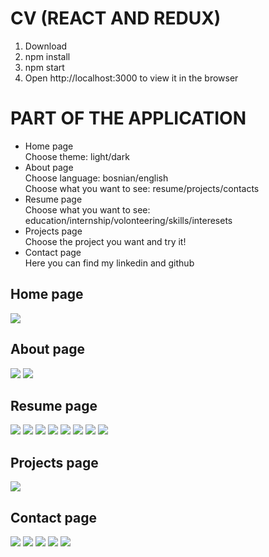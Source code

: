# CV (REACT AND REDUX)

1. Download
2. npm install
3. npm start
4. Open http://localhost:3000 to view it in the browser

# PART OF THE APPLICATION

<ul>
<li>Home page</li>
Choose theme: light/dark
<li>About page</li>
Choose language: bosnian/english <br/>
Choose what you want to see: resume/projects/contacts
<li>Resume page</li>
Choose what you want to see: education/internship/volonteering/skills/interesets
<li>Projects page</li>
Choose the project you want and try it!
<li>Contact page</li>
Here you can find my linkedin and github
</ul>

## Home page

<img src="./src/pictures/readme/Screenshot_1.png">

## About page

<img src="./src/pictures/readme/Screenshot_11.png">
<img src="./src/pictures/readme/Screenshot_16.png">

## Resume page

<img src="./src/pictures/readme/Screenshot_3.png">
<img src="./src/pictures/readme/Screenshot_4.png">
<img src="./src/pictures/readme/Screenshot_5.png">
<img src="./src/pictures/readme/Screenshot_6.png">
<img src="./src/pictures/readme/Screenshot_7.png">
<img src="./src/pictures/readme/Screenshot_8.png">
<img src="./src/pictures/readme/Screenshot_9.png">
<img src="./src/pictures/readme/Screenshot_17.png">

## Projects page

<img src="./src/pictures/readme/Screenshot_9.png">

## Contact page

<img src="./src/pictures/readme/Screenshot_10.png">
<img src="./src/pictures/readme/Screenshot_12.png">
<img src="./src/pictures/readme/Screenshot_13.png">
<img src="./src/pictures/readme/Screenshot_14.png">
<img src="./src/pictures/readme/Screenshot_19.png">
